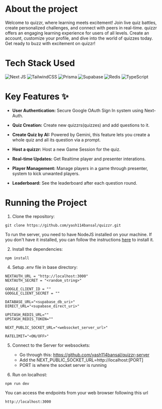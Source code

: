 



















# About the project

Welcome to quizzr, where learning meets excitement! Join live quiz battles, create personalized challenges, and connect with peers in real-time. quizzr offers an engaging learning experience for users of all levels. Create an account, customize your profile, and dive into the world of quizzes today. Get ready to buzz with excitement on quizzr!

# Tech Stack Used

![Next JS](https://img.shields.io/badge/Next-black?style=for-the-badge&logo=next.js&logoColor=white) ![TailwindCSS](https://img.shields.io/badge/tailwindcss-%2338B2AC.svg?style=for-the-badge&logo=tailwind-css&logoColor=white) ![Prisma](https://img.shields.io/badge/Prisma-3982CE?style=for-the-badge&logo=Prisma&logoColor=white) ![Supabase](https://img.shields.io/badge/Supabase-3ECF8E?style=for-the-badge&logo=supabase&logoColor=white) ![Redis](https://img.shields.io/badge/redis-%23DD0031.svg?style=for-the-badge&logo=redis&logoColor=white) ![TypeScript](https://img.shields.io/badge/typescript-%23007ACC.svg?style=for-the-badge&logo=typescript&logoColor=white)

# Key Features ✨

- **User Authentication:** Secure Google OAuth Sign In system using Next-Auth.

- **Quiz Creation:** Create new quizzrs(quizzes) and add questions to it.

- **Create Quiz by AI:** Powered by Gemini, this feature lets you create a whole quiz and all its question via a prompt.

- **Host a quizzr:** Host a new Game Session for the quiz.

- **Real-time Updates:** Get Realtime player and presenter interations.

- **Player Management:** Manage players in a game through presenter, system to kick unwanted players.

- **Leaderboard:** See the leaderboard after each question round.

# Running the Project

1. Clone the repository:

```CMD
git clone https://github.com/yash114bansal/quizzr.git
```

To run the server, you need to have NodeJS installed on your machine. If you don't have it installed, you can follow the instructions [here](https://nodejs.org/en//) to install it.

2. Install the dependencies:

```CMD
npm install
```

4. Setup .env file in base directory:

```
NEXTAUTH_URL = "http://localhost:3000"
NEXTAUTH_SECRET = "<random_string>"

GOOGLE_CLIENT_ID = ""
GOOGLE_CLIENT_SECRET = ""

DATABASE_URL="<supabase_db_uri>"
DIRECT_URL="<supabase_direct_uri>"

UPSTASH_REDIS_URL=""
UPSTASH_REDIS_TOKEN=""

NEXT_PUBLIC_SOCKET_URL="<websocket_server_url>"

RATELIMIT="<ON/OFF>"
```

5. Connect to the Server for websockets:

   - Go through this: https://github.com/yash114bansal/quizzr-server
   - Add the NEXT_PUBLIC_SOCKET_URL=http://localhost:[PORT]
   - PORT is where the socket server is running

6. Run on localhost:

```CMD
npm run dev
```

You can access the endpoints from your web browser following this url

```url
http://localhost:3000
```
